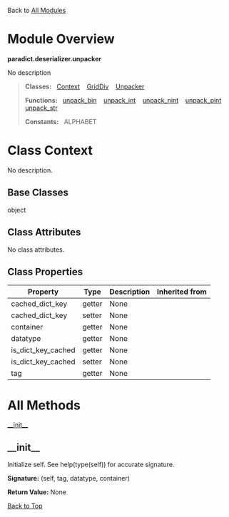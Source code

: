 Back to [All Modules](https://github.com/pyrustic/paradict/blob/master/docs/modules/README.md#readme)

# Module Overview

**paradict.deserializer.unpacker**
 
No description

> **Classes:** &nbsp; [Context](https://github.com/pyrustic/paradict/blob/master/docs/modules/content/paradict.deserializer.unpacker/content/classes/Context.md#class-context) &nbsp;&nbsp; [GridDiv](https://github.com/pyrustic/paradict/blob/master/docs/modules/content/paradict.deserializer.unpacker/content/classes/GridDiv.md#class-griddiv) &nbsp;&nbsp; [Unpacker](https://github.com/pyrustic/paradict/blob/master/docs/modules/content/paradict.deserializer.unpacker/content/classes/Unpacker.md#class-unpacker)
>
> **Functions:** &nbsp; [unpack\_bin](https://github.com/pyrustic/paradict/blob/master/docs/modules/content/paradict.deserializer.unpacker/content/functions.md#unpack_bin) &nbsp;&nbsp; [unpack\_int](https://github.com/pyrustic/paradict/blob/master/docs/modules/content/paradict.deserializer.unpacker/content/functions.md#unpack_int) &nbsp;&nbsp; [unpack\_nint](https://github.com/pyrustic/paradict/blob/master/docs/modules/content/paradict.deserializer.unpacker/content/functions.md#unpack_nint) &nbsp;&nbsp; [unpack\_pint](https://github.com/pyrustic/paradict/blob/master/docs/modules/content/paradict.deserializer.unpacker/content/functions.md#unpack_pint) &nbsp;&nbsp; [unpack\_str](https://github.com/pyrustic/paradict/blob/master/docs/modules/content/paradict.deserializer.unpacker/content/functions.md#unpack_str)
>
> **Constants:** &nbsp; ALPHABET

# Class Context
No description.

## Base Classes
object

## Class Attributes
No class attributes.

## Class Properties
|Property|Type|Description|Inherited from|
|---|---|---|---|
|cached_dict_key|getter|None||
|cached_dict_key|setter|None||
|container|getter|None||
|datatype|getter|None||
|is_dict_key_cached|getter|None||
|is_dict_key_cached|setter|None||
|tag|getter|None||



# All Methods
[\_\_init\_\_](#__init__)

## \_\_init\_\_
Initialize self.  See help(type(self)) for accurate signature.



**Signature:** (self, tag, datatype, container)





**Return Value:** None

[Back to Top](#module-overview)



